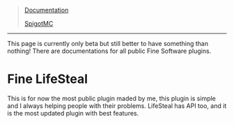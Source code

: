 > [Documentation](./docs/lifesteal/index)
>  
> [SpigotMC](https://www.spigotmc.org/resources/fine-lifesteal-1-18-1-19-2.102599/)
* * *

This page is currently only beta but still better to have something than nothing!
There are documentations for all public Fine Software plugins.
# Fine LifeSteal
This is for now the most public plugin maded by me, this plugin is simple and I always helping people with their problems.
LifeSteal has API too, and it is the most updated plugin with best features.
